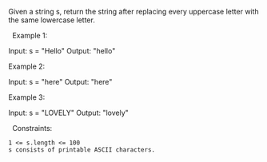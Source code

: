 Given a string s, return the string after replacing every uppercase letter with the same lowercase letter.

 
Example 1:

Input: s = "Hello"
Output: "hello"


Example 2:

Input: s = "here"
Output: "here"


Example 3:

Input: s = "LOVELY"
Output: "lovely"


 
Constraints:


	1 <= s.length <= 100
	s consists of printable ASCII characters.

